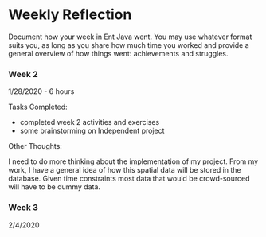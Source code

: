 # Weekly Reflection

Document how your week in Ent Java went. You may use whatever format suits you, as long as you share how much time you worked and provide a general overview of how things went: achievements and struggles. 


### Week 2

1/28/2020 - 6 hours

Tasks Completed:

 * completed week 2 activities and exercises
 * some brainstorming on Independent project
 
Other Thoughts:

I need to do more thinking about the implementation of my project. From my work, I have a general idea of how this spatial data
will be stored in the database. Given time constraints most data that would be crowd-sourced will have to be dummy data.

 
### Week 3

2/4/2020
